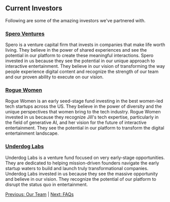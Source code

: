 ## Current Investors

Following are some of the amazing investors we've partnered with.

### [Spero Ventures](https://spero.vc/)
Spero is a venture capital firm that invests in companies that make life worth living. They believe in the power of shared experiences and see the potential in our platform to create these meaningful interactions. Spero invested in us because they see the potential in our unique approach to interactive entertainment. They believe in our vision of transforming the way people experience digital content and recognize the strength of our team and our proven ability to execute on our vision.

### [Rogue Women](https://roguewmn.com/)
Rogue Women is an early seed-stage fund investing in the best women-led tech startups across the US. They believe in the power of diversity and the unique perspectives that women bring to the tech industry. Rogue Women invested in us because they recognize Jill's tech expertise, particularly in the field of generative AI, and her vision for the future of interactive entertainment. They see the potential in our platform to transform the digital entertainment landscape.

### [Underdog Labs](https://www.underdoglabs.io/)
Underdog Labs is a venture fund focused on very early-stage opportunities. They are dedicated to helping mission-driven founders navigate the early startup waters to build and launch truly transformational companies. Underdog Labs invested in us because they see the massive opportunity and believe in our vision. They recognize the potential of our platform to disrupt the status quo in entertainment.

[Previous: Our Team](https://github.com/rushtix/reelmagic/blob/main/docs/team.md) | [Next: FAQs](https://github.com/rushtix/reelmagic/blob/main/docs/faq.md)
